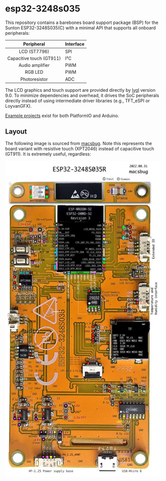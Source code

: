 # esp32-3248s035

This repository contains a barebones board support package (BSP) for the Sunton ESP32-3248S035(C) with a minimal API that supports all onboard peripherals:

|Peripheral|Interface|
|:--------:|:--------|
|LCD (ST7796)|SPI|
|Capacitive touch (GT911)|I²C|
|Audio amplifier|PWM|
|RGB LED|PWM|
|Photoresistor|ADC|

The LCD graphics and touch support are provided directly by [lvgl](https://github.com/lvgl/lvgl) version 9.0. To minimize dependencies and overhead, it drives the SoC peripherals directly instead of using intermediate driver libraries (e.g., TFT_eSPI or LoyvanGFX).

[Example projects](examples) exist for both PlatformIO and Arduino.

## Layout

The following image is sourced from [macsbug](https://macsbug.wordpress.com/2022/10/02/esp32-3248s035/). Note this represents the board variant with resistive touch (XPT2046) instead of capacitive touch (GT911). It is extremely useful, regardless:

![ESP32-3248S035R](docs/pcb-layout.jpg)
